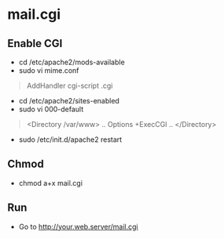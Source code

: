 mail.cgi
========

Enable CGI
----------
* cd /etc/apache2/mods-available
* sudo vi mime.conf
> AddHandler cgi-script .cgi

* cd /etc/apache2/sites-enabled
* sudo vi 000-default
> &lt;Directory /var/www&gt; .. Options +ExecCGI .. &lt;/Directory&gt;

* sudo /etc/init.d/apache2 restart

Chmod
-----
* chmod a+x mail.cgi

Run
---
* Go to http://your.web.server/mail.cgi
